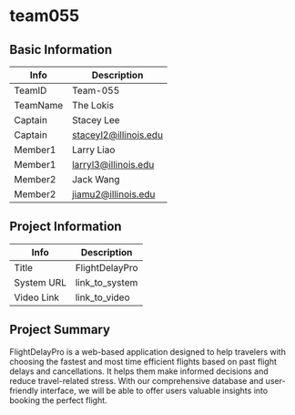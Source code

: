 # team055

## Basic Information

|   Info      |        Description     |
| ----------- | ---------------------- |
| TeamID      |        Team-055        |
| TeamName    |        The Lokis       |
| Captain     |    Stacey Lee           |
| Captain     |  staceyl2@illinois.edu  |
| Member1     |       Larry Liao
| Member1     |  larryl3@illinois.edu  |
| Member2     |        Jack Wang
| Member2     |  jiamu2@illinois.edu  |

## Project Information

|   Info      |        Description     |
| ----------- | ---------------------- |
|  Title      |       FlightDelayPro   |
| System URL  |      link_to_system    |
| Video Link  |      link_to_video     |

## Project Summary

FlightDelayPro is a web-based application designed to help travelers with choosing the fastest and most time efficient flights based on past flight delays and cancellations. It helps them make informed decisions and reduce travel-related stress. With our comprehensive database and user-friendly interface, we will be able to offer users valuable insights into booking the perfect flight.
